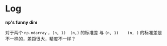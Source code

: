 # Log



**np's funny dim**

对于两个 `np.ndarray` ，`(n, 1)  (n,)` 的标准差 与 `(n, 1)    (n, )` 的标准差是不一样的，差距很大，精度不一样？